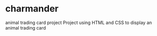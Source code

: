 # charmander
animal trading card project
Project using HTML and CSS to display an animal trading card
